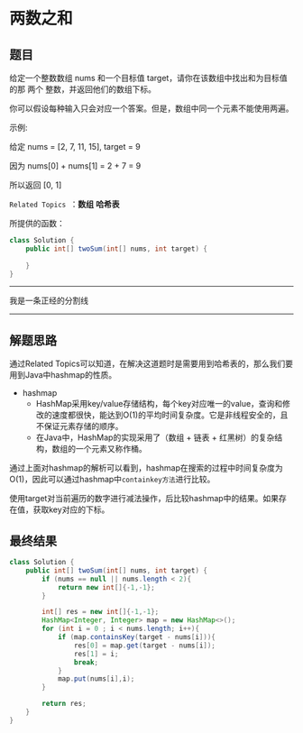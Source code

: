 # 两数之和

## 题目

给定一个整数数组 nums 和一个目标值 target，请你在该数组中找出和为目标值的那 两个 整数，并返回他们的数组下标。

你可以假设每种输入只会对应一个答案。但是，数组中同一个元素不能使用两遍。

示例: 

给定 nums = [2, 7, 11, 15], target = 9

因为 nums[0] + nums[1] = 2 + 7 = 9

所以返回 [0, 1]

`Related Topics `：**数组** **哈希表**

所提供的函数：
```java
class Solution {
    public int[] twoSum(int[] nums, int target) {
        
    }
}
```

***
我是一条正经的分割线
***

## 解题思路

通过Related Topics可以知道，在解决这道题时是需要用到哈希表的，那么我们要用到Java中hashmap的性质。

+ hashmap
  + HashMap采用key/value存储结构，每个key对应唯一的value，查询和修改的速度都很快，能达到O(1)的平均时间复杂度。它是非线程安全的，且不保证元素存储的顺序。
  + 在Java中，HashMap的实现采用了（数组 + 链表 + 红黑树）的复杂结构，数组的一个元素又称作桶。

通过上面对hashmap的解析可以看到，hashmap在搜索的过程中时间复杂度为O(1)，因此可以通过hashmap中`containkey方法`进行比较。

使用target对当前遍历的数字进行减法操作，后比较hashmap中的结果。如果存在值，获取key对应的下标。

## 最终结果


```java
class Solution {
    public int[] twoSum(int[] nums, int target) {
        if (nums == null || nums.length < 2){
            return new int[]{-1,-1};
        }

        int[] res = new int[]{-1,-1};
        HashMap<Integer, Integer> map = new HashMap<>();
        for (int i = 0 ; i < nums.length; i++){
            if (map.containsKey(target - nums[i])){
                res[0] = map.get(target - nums[i]);
                res[1] = i;
                break;
            }
            map.put(nums[i],i);
        }

        return res;
    }
}
```